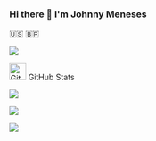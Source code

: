 ### Hi there 👋 I'm Johnny Meneses

:us: :brazil:



<!--
**johnnymeneses/johnnymeneses** is a ✨ _special_ ✨ repository because its `README.md` (this file) appears on your GitHub profile.

Here are some ideas to get you started:

- 🔭 I’m currently working on ...
- 🌱 I’m currently learning Kotlin
- 👯 I’m looking to collaborate on ...
- 🤔 I’m looking for help with ...
- 💬 Ask me about ...
- 📫 How to reach me: ...
- 😄 Pronouns: ...
- ⚡ Fun fact: ... 
-->

[<img src="https://img.shields.io/badge/linkedin-%230077B5.svg?&style=for-the-badge&logo=linkedin&logoColor=white" />](https://www.linkedin.com/in/johnny-meneses-84520419/)


<img src="https://media.giphy.com/media/8UHRm5oY4k4FDxq5QG/giphy.gif" width="30px" alt="GitHub-Status"/> GitHub Stats

<p align="left"><img src="https://github-readme-stats.vercel.app/api/top-langs/?username=johnnymeneses&layout=compact&theme=neon-palenight&lang_count=10" /></p>
<p align="left"><img src="https://github-readme-stats.vercel.app/api?username=johnnymeneses&count_private=true&theme=neon-palenight&show_icons=true" /></p>
<p align="left"><img src="https://github-readme-streak-stats.herokuapp.com?user=johnnymeneses&theme=neon-palenight&hide_border=true" /></p>


